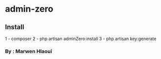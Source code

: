 # admin-zero
## Install

1 - composer 
2 - php artisan adminZero:install
3 - php artisan key:generate


### By : Marwen Hlaoui
